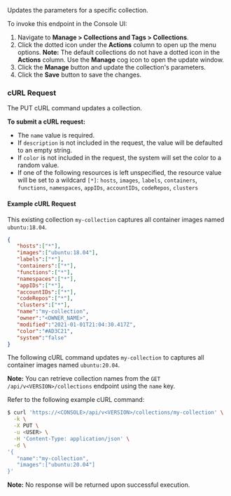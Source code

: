 Updates the parameters for a specific collection.

To invoke this endpoint in the Console UI:

1. Navigate to **Manage > Collections and Tags > Collections**.
2. Click the dotted icon under the **Actions** column to open up the menu options. **Note:** The default collections do not have a dotted icon in the **Actions** column. Use the  **Manage** cog icon to open the update window.
3. Click the **Manage** button and update the collection's parameters. 
4. Click the **Save** button to save the changes.

### cURL Request

The PUT cURL command updates a collection.

**To submit a cURL request:**

* The `name` value is required.
* If `description` is not included in the request, the value will be defaulted to an empty string.
* If `color` is not included in the request, the system will set the color to a random value.
* If one of the following resources is left unspecified, the resource value will be set to a wildcard `[*]`: `hosts`, `images`, `labels`, `containers`, `functions`, `namespaces`, `appIDs`, `accountIDs`, `codeRepos`, `clusters`

#### Example cURL Request

This existing collection `my-collection` captures all container images named `ubuntu:18.04`.

```json
{
   "hosts":["*"],
   "images":["ubuntu:18.04"],
   "labels":["*"],
   "containers":["*"],
   "functions":["*"],
   "namespaces":["*"],
   "appIDs":["*"],
   "accountIDs":["*"],
   "codeRepos":["*"],
   "clusters":["*"],
   "name":"my-collection",
   "owner":"<OWNER_NAME>",
   "modified":"2021-01-01T21:04:30.417Z",
   "color":"#AD3C21",
   "system":"false"
}
```

The following cURL command updates `my-collection` to captures all container images named `ubuntu:20.04`.

**Note:** You can retrieve collection names from the `GET /api/v<VERSION>/collections` endpoint using the `name` key.

Refer to the following example cURL command:

```bash
$ curl 'https://<CONSOLE>/api/v<VERSION>/collections/my-collection' \
  -k \
  -X PUT \
  -u <USER> \
  -H 'Content-Type: application/json' \
  -d \
'{
   "name":"my-collection",
   "images":["ubuntu:20.04"]
}'
```

**Note:** No response will be returned upon successful execution.
